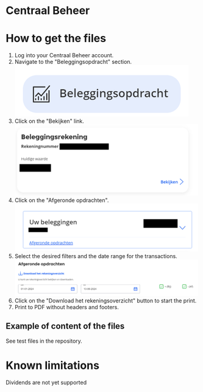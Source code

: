 # Centraal Beheer 

# How to get the files

 1. Log into your Centraal Beheer account.
 1. Navigate to the "Beleggingsopdracht" section.
   ![Step1](./Images/CentraalBeheer_1.png)
 1. Click on the "Bekijken" link.
   ![Step2](./Images/CentraalBeheer_2.png)
 1. Click on the "Afgeronde opdrachten".
   ![Step3](./Images/CentraalBeheer_3.png)
 1. Select the desired filters and the date range for the transactions.
   ![Step4](./Images/CentraalBeheer_4.png)
 1. Click on the "Download het rekeningsoverzicht" button to start the print.
 1. Print to PDF without headers and footers.

 

## Example of content of the files

See test files in the repository.

# Known limitations
Dividends are not yet supported